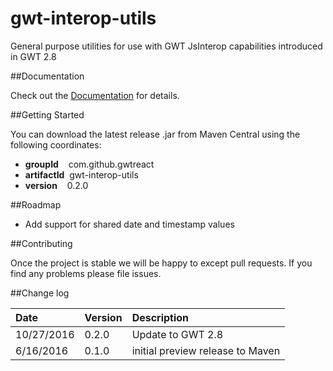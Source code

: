 # gwt-interop-utils
General purpose utilities for use with GWT JsInterop capabilities introduced in GWT 2.8

##Documentation

Check out the [Documentation](https://github.com/GWTReact/gwt-interop-utils/blob/master/DOCUMENTATION.md) for details.

##Getting Started

You can download the latest release .jar from Maven Central using the following coordinates:

* **groupId**&nbsp;&nbsp;&nbsp; com.github.gwtreact
* **artifactId**&nbsp;&nbsp;gwt-interop-utils
* **version**&nbsp;&nbsp;&nbsp;  0.2.0

##Roadmap

* Add support for shared date and timestamp values

##Contributing

Once the project is stable we will be happy to except pull requests. If you find any problems please file issues.

##Change log

| Date | Version | Description |
| :---      | :---  | :---  |
| 10/27/2016 | 0.2.0 | Update to GWT 2.8   |
| 6/16/2016 | 0.1.0 | initial preview release to Maven   |